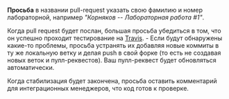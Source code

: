 __Просьба__ в названии pull-request указать свою фамилию и номер лабораторной, например _"Корняков -- Лабораторная работа #1"_.

Когда pull request будет послан, большая просьба убедиться в том, что он успешно проходит тестирование на [Travis](https://travis-ci.org/UNN-VMK-Software/agile-course-practice).
    - Если будут обнаружены какие-то проблемы, просьба устранять их добавляя новые коммиты в ту же локальную ветку и делая push в свой форке (то есть не создавая новых веток и пулл-реквестов). Ваш пулл-реквест будет обновляться автоматически.

Когда стабилизация будет закончена, просьба оставить комментарий для интеграционных менеджеров, что код готов к проверке.
